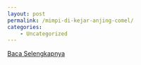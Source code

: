 ```yaml
---
layout: post
permalink: /mimpi-di-kejar-anjing-comel/
categories:
    - Uncategorized
---
```


[Baca Selengkapnya](/01)